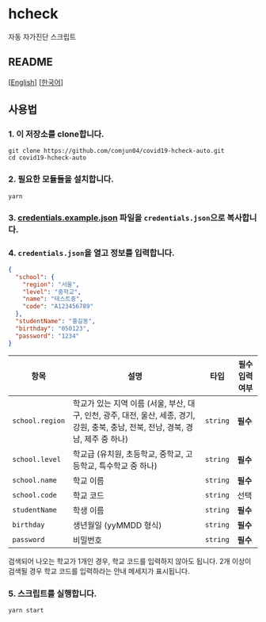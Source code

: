 # hcheck
자동 자가진단 스크립트

## README
[[English](./README.md)]
[[한국어](./README-ko.md)]

## 사용법
### 1. 이 저장소를 clone합니다.
```
git clone https://github.com/comjun04/covid19-hcheck-auto.git
cd covid19-hcheck-auto
```

### 2. 필요한 모듈들을 설치합니다.
```
yarn
```

### 3. [credentials.example.json](./src/credentials.example.json) 파일을 `credentials.json`으로 복사합니다.

### 4. `credentials.json`을 열고 정보를 입력합니다.
```json
{
  "school": {
    "region": "서울",
    "level": "중학교",
    "name": "테스트중",
    "code": "A123456789"
  },
  "studentName": "홍길동",
  "birthday": "050123",
  "password": "1234"
}
```
| 항목 | 설명 | 타입 | 필수 입력 여부 |
| ---- | ---- | ---- | ---- |
| `school.region` | 학교가 있는 지역 이름 (서울, 부산, 대구, 인천, 광주, 대전, 울산, 세종, 경기, 강원, 충북, 충남, 전북, 전남, 경북, 경남, 제주 중 하나)| `string` | **필수** |
| `school.level` | 학교급 (유치원, 초등학교, 중학교, 고등학교, 특수학교 중 하나) | `string` | **필수** |
| `school.name` | 학교 이름 | `string` | **필수** |
| `school.code` | 학교 코드 | `string` | 선택
| `studentName` | 학생 이름 | `string` | **필수** |
| `birthday` | 생년월일 (yyMMDD 형식) | `string` | **필수** |
| `password` | 비밀번호 | `string` | **필수** |

검색되어 나오는 학교가 1개인 경우, 학교 코드를 입력하지 않아도 됩니다. 2개 이상이 검색될 경우 학교 코드를 입력하라는 안내 메세지가 표시됩니다.

### 5. 스크립트를 실행합니다.
```
yarn start
```
